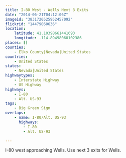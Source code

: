 ```yaml
---
title: I-80 West - Wells Next 3 Exits
date: "2014-06-21T04:12:06Z"
imageid: "3831720525952457092"
flickrid: "14479060636"
location:
    latitude: 41.10398661441693
    longitude: -114.89498060102386
places: []
counties:
    - Elko County|Nevada|United States
countries:
    - United States
states:
    - Nevada|United States
highwaytypes:
    - Interstate Highway
    - US Highway
highways:
    - I-80
    - Alt. US-93
tags:
    - Big Green Sign
overlaps:
    - name: I-80/Alt. US-93
      highways:
        - I-80
        - Alt. US-93

---
```

I-80 west approaching Wells.  Use next 3 exits for Wells.